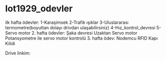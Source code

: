 # Iot1929_odevler

ilk hafta ödevler:
  1-Karaşimsek
  2-Trafik ışıklar
  3-Uluslararası termometre(boyuttan dolayı drivdan ulaşabilirsiniz)
  4-Hız_kontrol_devresi
  5-Servo motor
2. hafta ödevler:
  Şaka devresi
  Uzaktan Servo motor
  Potansyometre ile servo motor kontrolü
3. hafta ödev:
  Nodemcu RFID Kapı Kilidi
  

Drive linkim:
